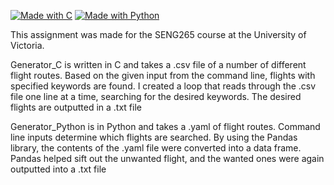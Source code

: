 [![Made with C](https://img.shields.io/badge/Made%20with-C-yellow.svg)](https://en.wikipedia.org/wiki/C_(programming_language))  [![Made with Python](https://img.shields.io/badge/Made%20with-Python-blue.svg)](https://en.wikipedia.org/wiki/C_(programming_language)) 

This assignment was made for the SENG265 course at the University of Victoria. 

Generator_C is written in C and takes a .csv file of a number of different flight routes. Based on the given input from the command line, flights with specified keywords are found. I created a loop that reads through the .csv file one line at a time, searching for the desired keywords. The desired flights are outputted in a .txt file

Generator_Python is in Python and takes a .yaml of flight routes. Command line inputs determine which flights are searched. By using the Pandas library, the contents of the .yaml file were converted into a data frame. Pandas helped sift out the unwanted flight, and the wanted ones were again outputted into a .txt file
